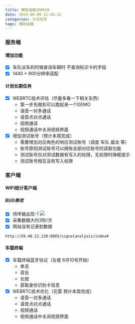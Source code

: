 ```yaml
---
title: 辅助运输190610
date: 2019-06-09 21:45:22
categories: 计划任务
tags: 辅助运输
---
```



### 服务端

#### 增加功能

* [x] 车队派车的时候查询车辆时 不查询标识卡的字段
* [x] 1440 * 900分辨率适配

#### 计划长期任务
* [x] WEBRTC技术评估（尽量多看一下相关东西）
    * 第一步先做到可以跑起来一个DEMO
    * 语音一对多通话
    * 语音点对点通话 
    * 视频通话
    * 视频通话中关闭视频界面
* [x] 增加测试账号（预计本周完成）
    * 需要增加对应角色的响应测试账号（调度 车队 威龙 等）
    * 账号原则测试账号可以拥有全部对应账号的读取功能
    * 测试账号仅对测试数据有写入的权限，无权限时弹框提示
    * 测试账号相互没有写入权限
    
### 客户端
#### WIFI统计客户端
##### BUG修改
   * [x] 待传输出现-1
    ![](41560088154_.pic.jpg)
   * [x] 采集数据大约3秒/次
   * [x] 网站没有记录到数据
```
http://59.48.22.230:8085/signalanalysis/index#
```
   
   
    
#### 车载终端

* [x] 车载终端蓝牙协议（左俊 6月10号开始）
    * 单击
    * 双击
    * 长按
    * 获取身份识别卡信息
* [x] WEBRTC技术优化（花雷 预计本周完成）
    * 语音一对多通话
    * 语音点对点通话 
    * 视频通话
    * 视频通话中关闭视频界面
